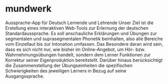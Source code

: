 # mundwerk
Aussprache-App für Deutsch Lernende und Lehrende
Unser Ziel ist die Erstellung eines interaktiven Web-Tools zur Erlernung der deutschen Standardaussprache. 
Es soll anschauliche Erklärungen und Übungen zur segmentalen und suprasegmentalen Phonetik beinhalten,
also alle Bereiche vom Einzellaut bis zur Intonation umfassen. 
Das Besondere daran wird sein, dass es sich nicht nur, wie bisher im Online-Angebot, 
um Hör- bzw. Wahrnehmungsübungen handelt, sondern dem Lerner Funktionen zur Korrektur seiner Eigenproduktion bereitstellt. 
Darüber hinaus berücksichtigt die Zusammenstellung der Übungseinheiten die spezifischen Schwierigkeiten des jeweiligen Lerners 
in Bezug auf seine Ausgangssprache.
